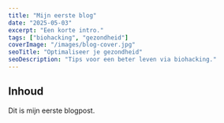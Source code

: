 ```yaml
---
title: "Mijn eerste blog"
date: "2025-05-03"
excerpt: "Een korte intro."
tags: ["biohacking", "gezondheid"]
coverImage: "/images/blog-cover.jpg"
seoTitle: "Optimaliseer je gezondheid"
seoDescription: "Tips voor een beter leven via biohacking."
---
```


## Inhoud

Dit is mijn eerste blogpost. 